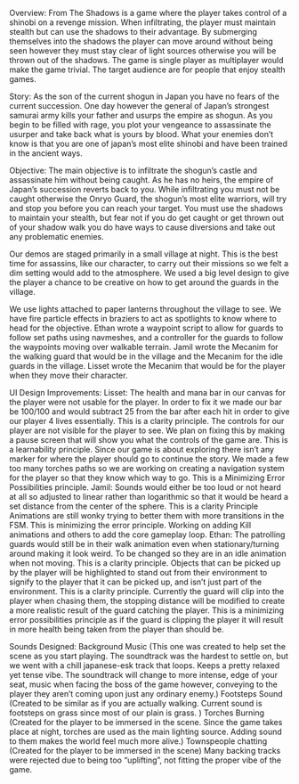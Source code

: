 Overview: From The Shadows is a game where the player takes control of a shinobi on a revenge mission. When infiltrating, the player must maintain stealth but can use the shadows to their advantage. By submerging themselves into the shadows the player can move around without being seen however they must stay clear of light sources otherwise you will be thrown out of the shadows. The game is single player as multiplayer would make the game trivial. The target audience are for people that enjoy stealth games.

Story: As the son of the current shogun in Japan you have no fears of the current succession. One day however the general of Japan’s strongest samurai army kills your father and usurps the empire as shogun. As you begin to be filled with rage, you plot your vengeance to assassinate the usurper and take back what is yours by blood. What your enemies don’t know is that you are one of japan’s most elite shinobi and have been trained in the ancient ways.

Objective: The main objective is to infiltrate the shogun’s castle and assassinate him without being caught. As he has no heirs, the empire of Japan’s succession reverts back to you. While infiltrating you must not be caught otherwise the Onryo Guard, the shogun’s most elite warriors, will try and stop you before you can reach your target. You must use the shadows to maintain your stealth, but fear not if you do get caught or get thrown out of your shadow walk you do have ways to cause diversions and take out any problematic enemies.

Our demos are staged primarily in a small village at night. This is the best time for assassins, like our character, to carry out their missions so we felt a dim setting would add to the atmosphere. We used a big level design to give the player a chance to be creative on how to get around the guards in the village. 

We use lights attached to paper lanterns throughout the village to see.
We have fire particle effects in braziers to act as spotlights to know where to head for the objective.
Ethan wrote a waypoint script to allow for guards to follow set paths using navmeshes, and a controller for the guards to follow the waypoints moving over walkable terrain.
Jamil wrote the Mecanim for the walking guard that would be in the village and the Mecanim for the idle guards in the village. 
Lisset wrote the Mecanim that would be for the player when they move their character.

UI Design Improvements:
Lisset:
The health and mana bar in our canvas for the player were not usable for the player. In order to fix it we made our bar be 100/100 and would subtract 25 from the bar after each hit in order to give our player 4 lives essentially. This is a clarity principle.
The controls for our player are not visible for the player to see. We plan on fixing this by making a pause screen that will show you what the controls of the game are. This is a learnability principle.
Since our game is about exploring there isn’t any marker for where the player should go to continue the story. We made a few too many torches paths so we are working on creating a navigation system for the player so that they know which way to go. This is a Minimizing Error Possibilities principle.
Jamil:
Sounds would either be too loud or not heard at all so adjusted to linear rather than logarithmic so that it would be heard a set distance from the center of the sphere. This is a clarity Principle
Animations are still wonky trying to better them with more transitions in the FSM. This is minimizing the error principle.
Working on adding Kill animations and others to add the core gameplay loop.
Ethan:
The patrolling guards would still be in their walk animation even when stationary/turning around making it look weird. To be changed so they are in an idle animation when not moving. This is a clarity principle.
Objects that can be picked up by the player will be highlighted to stand out from their environment to signify to the player that it can be picked up, and isn’t just part of the environment. This is a clarity principle.
Currently the guard will clip into the player when chasing them, the stopping distance will be modified to create a more realistic result of the guard catching the player. This is a minimizing error possibilities principle as if the guard is clipping the player it will result in more health being taken from the player than should be.


Sounds Designed:
Background Music (This one was created to help set the scene as you start playing. The soundtrack was the hardest to settle on, but we went with a chill japanese-esk track that loops. Keeps a pretty relaxed yet tense vibe.  The soundtrack will change to more intense, edge of your seat, music when facing the boss of the game however, conveying to the player they aren’t coming upon just any ordinary enemy.)
Footsteps Sound (Created to be similar as if you are actually walking. Current sound is footsteps on grass since most of our plain is grass. )
Torches Burning (Created for the player to be immersed in the scene. Since the game takes place at night, torches are used as the main lighting source. Adding sound to them makes the world feel much more alive.)
Townspeople chatting (Created for the player to be immersed in the scene)
Many backing tracks were rejected due to being too “uplifting”, not fitting the proper vibe of the game.

